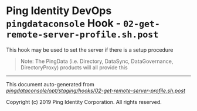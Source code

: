 
# Ping Identity DevOps `pingdataconsole` Hook - `02-get-remote-server-profile.sh.post`
 This hook may be used to set the server if there is a setup procedure
 >Note: The PingData (i.e. Directory, DataSync, DataGovernance, DirectoryProxy) 
 products will all provide this

---
This document auto-generated from _[pingdataconsole/opt/staging/hooks/02-get-remote-server-profile.sh.post](https://github.com/pingidentity/pingidentity-docker-builds/blob/master/pingdataconsole/opt/staging/hooks/02-get-remote-server-profile.sh.post)_

Copyright (c)  2019 Ping Identity Corporation. All rights reserved.
